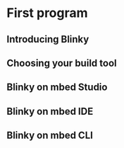 # First program

## Introducing Blinky

## Choosing your build tool

## Blinky on mbed Studio

## Blinky on mbed IDE

## Blinky on mbed CLI
